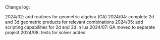 Change log:

2024/02: add routines for geometric algebra (GA)
2024/04: complete 2d and 3d geometric products for relevant combinations
2024/05: add scripting capabilities for 2d and 3d in lua
2024/07: GA moved to separate project
2024/08: tests for solver added